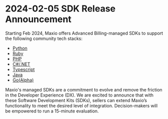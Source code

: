 # 2024-02-05 SDK Release Announcement

Starting Feb 2024, Maxio offers Advanced Billing-managed SDKs to support the following community tech stacks:

- [Python](https://pypi.org/project/maxio-advanced-billing-sdk/1.0.0/)
- [Ruby](https://rubygems.org/gems/maxio-advanced-billing-sdk/versions/1.0.0)
- [PHP](https://packagist.org/packages/maxio/advanced-billing-sdk)
- [C#/.NET](https://www.nuget.org/packages/Maxio.AdvancedBillingSdk/1.0.0)
- [Typescript](https://www.npmjs.com/package/@maxio-com/advanced-billing-sdk/v/1.0.0)
- [Java](https://central.sonatype.com/artifact/com.maxio/advanced-billing-sdk)
- [Go(Alpha)](https://pkg.go.dev/github.com/maxio-com/ab-golang-sdk@v1.0.0-alpha.1)

Maxio's managed SDKs are a commitment to evolve and remove the friction in the Developer Experience (DX).
We are excited to announce that with these Software Development Kits (SDKs), sellers can extend Maxio’s functionality
to meet the desired level of integration. Decision-makers will be empowered to run a 15-minute evaluation.
